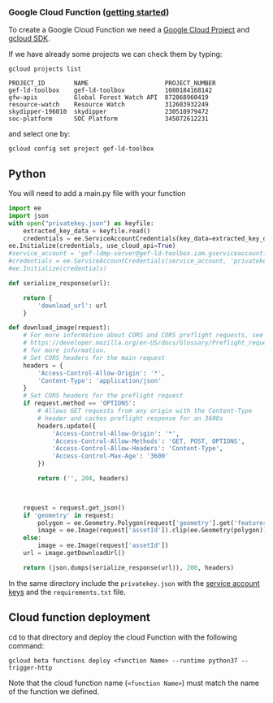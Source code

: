 ### Google Cloud Function ([getting started](https://medium.com/@timhberry/getting-started-with-python-for-google-cloud-functions-646a8cddbb33))

To create a Google Cloud Function we need a [Google Cloud Project](https://cloud.google.com/resource-manager/docs/creating-managing-projects) and [gcloud SDK](https://cloud.google.com/sdk/docs/).

If we have already some projects we can check them by typing:

`gcloud projects list`

```
PROJECT_ID        NAME                     PROJECT_NUMBER
gef-ld-toolbox    gef-ld-toolbox           1080184168142
gfw-apis          Global Forest Watch API  872868960419
resource-watch    Resource Watch           312603932249
skydipper-196010  skydipper                230510979472
soc-platform      SOC Platform             345072612231
```

and select one by:

`gcloud config set project gef-ld-toolbox`

## Python

You will need to add a main.py file with your function

```python
import ee
import json
with open("privatekey.json") as keyfile:
    extracted_key_data = keyfile.read()
    credentials = ee.ServiceAccountCredentials(key_data=extracted_key_data)
ee.Initialize(credentials, use_cloud_api=True)
#service_account = 'gef-ldmp-server@gef-ld-toolbox.iam.gserviceaccount.com'
#credentials = ee.ServiceAccountCredentials(service_account, 'privatekey.json')
#ee.Initialize(credentials)

def serialize_response(url):

    return {
        'download_url': url
    }

def download_image(request):
    # For more information about CORS and CORS preflight requests, see
    # https://developer.mozilla.org/en-US/docs/Glossary/Preflight_request
    # for more information.
    # Set CORS headers for the main request
    headers = {
        'Access-Control-Allow-Origin': '*',
        'Content-Type': 'application/json'
    }
    # Set CORS headers for the preflight request
    if request.method == 'OPTIONS':
        # Allows GET requests from any origin with the Content-Type
        # header and caches preflight response for an 3600s
        headers.update({
            'Access-Control-Allow-Origin': '*',
            'Access-Control-Allow-Methods': 'GET, POST, OPTIONS',
            'Access-Control-Allow-Headers': 'Content-Type',
            'Access-Control-Max-Age': '3600'
        })

        return ('', 204, headers)

    

    request = request.get_json()
    if 'geometry' in request:
        polygon = ee.Geometry.Polygon(request['geometry'].get('features')[0].get('geometry').get('coordinates'))
        image = ee.Image(request['assetId']).clip(ee.Geometry(polygon))
    else:
        image = ee.Image(request['assetId'])
    url = image.getDownloadUrl()

    return (json.dumps(serialize_response(url)), 200, headers)
```

In the same directory include the `privatekey.json` with the [service account keys](https://cloud.google.com/iam/docs/creating-managing-service-account-keys) and the `requirements.txt` file.

## Cloud function deployment

cd to that directory and deploy the cloud Function with the following command:

`gcloud beta functions deploy <function Name> --runtime python37 --trigger-http`

Note that the cloud function name (`<function Name>`) must match the name of the function we defined.
